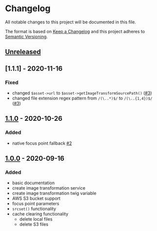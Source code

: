 # Changelog

All notable changes to this project will be documented in this file.

The format is based on [Keep a Changelog](http://keepachangelog.com/) and this project adheres to [Semantic Versioning](http://semver.org/).

## [Unreleased]

## [1.1.1] - 2020-11-16

### Fixed

- changed `$asset->url` to `$asset->getImageTransformSourcePath()` ([#3](https://github.com/codewithkyle/craft-jitter/issues/3))
- changed file extension regex pattern from `/(\..*)$/` to `/(\..{1,4})$/` ([#3](https://github.com/codewithkyle/craft-jitter/issues/3))

## [1.1.0] - 2020-10-26

### Added

- native focus point fallback [#2](https://github.com/codewithkyle/craft-jitter/issues/2)

## [1.0.0] - 2020-09-16

### Added

- basic documentation
- create image transformation service
- create image transformation twig variable
- AWS S3 bucket support
- focus point parameters
- `srcset()` functionality
- cache clearing functionality
    - delete local files
    - delete S3 files

[Unreleased]: https://github.com/codewithkyle/craft-jitter/compare/v1.1.1...HEAD
[1.1.`]: https://github.com/codewithkyle/craft-jitter/compare/v1.1.0...v1.1.1
[1.1.0]: https://github.com/codewithkyle/craft-jitter/compare/v1.0.0...v1.1.0
[1.0.0]: https://github.com/codewithkyle/craft-jitter/releases/tag/v1.0.0